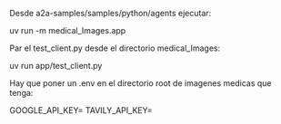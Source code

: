 Desde a2a-samples/samples/python/agents ejecutar:

uv run -m medical_Images.app

Par el test_client.py desde el directorio medical_Images:

uv run app/test_client.py

Hay que poner un .env en el directorio root de imagenes medicas que tenga:

GOOGLE_API_KEY=
TAVILY_API_KEY=
